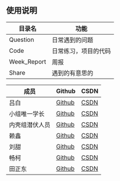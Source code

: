 ## 使用说明

|  目录名 |功能   |
| ------------ | ------------ |
|  Question | 日常遇到的问题  |
|   Code|  日常练习，项目的代码 |
|   Week_Report|  周报 |
|Share |遇到的有意思的 |


| 成员  |Github   | CSDN  |
| ------------ | ------------ | ------------ |
|  吕白|  [Github](https://github.com/lzj112) |[CSDN](http://blog.csdn.net/weixin_36888577)   |
|  小组唯一学长 | [Github](https://github.com/hxllhhy)  | [CSDN](http://blog.csdn.net/hxllhhy)  |
|  内壳组潜伏人员 |[Github](https://github.com/Evil-crow)   | [CSDN](http://blog.csdn.net/e_vilcrow)  |
|  赖鑫 | [Github](https://github.com/shengshengxiaowang)  |[CSDN](https://blog.csdn.net/shengshengxiaowang)   |
|  刘甜 | [Github](http://github.com/ybfqlt)  |  [CSDN](http://blog.csdn.net/tiandc) |
|  畅柯 | [Github](https://github.com/buger723)  |  [CSDN](https://blog.csdn.net/qq_41681241) |
|  田正东 | [Github](https://github.com/crdbyb) |  [CSDN](https://blog.csdn.net/weixin_42201172) |
